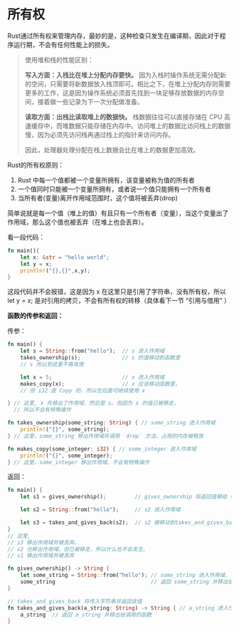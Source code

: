# 所有权

Rust通过所有权来管理内存，最妙的是，这种检查只发生在编译期，因此对于程序运行期，不会有任何性能上的损失。

> 使用堆和栈的性能区别：
>
> **写入方面：入栈比在堆上分配内存要快。** 因为入栈时操作系统无需分配新的空间，只需要将新数据放入栈顶即可。相比之下，在堆上分配内存则需要更多的工作，这是因为操作系统必须首先找到一块足够存放数据的内存空间，接着做一些记录为下一次分配做准备。
>
> **读取方面：出栈比读取堆上的数据快。** 栈数据往往可以直接存储在 CPU 高速缓存中，而堆数据只能存储在内存中。访问堆上的数据比访问栈上的数据慢，因为必须先访问栈再通过栈上的指针来访问内存。
>
> 因此，处理器处理分配在栈上数据会比在堆上的数据更加高效。



Rust的所有权原则：

1. Rust 中每一个值都被一个变量所拥有，该变量被称为值的所有者
2. 一个值同时只能被一个变量所拥有，或者说一个值只能拥有一个所有者
3. 当所有者(变量)离开作用域范围时，这个值将被丢弃(drop)

简单说就是每一个值（堆上的值）有且只有一个所有者（变量），当这个变量出了作用域，那么这个值也被丢弃（在堆上也会丢弃）。



 看一段代码：

```rust
fn main(){
    let x: &str = "hello world";
    let y = x;
    println!("{},{}",x,y);
}
```

这段代码并不会报错，这是因为 x 在这里只是引用了字符串，没有所有权，所以 let y = x; 是对引用的拷贝，不会有所有权的转移（具体看下一节 “引用与借用” ）



**函数的传参和返回：**

传参：

```rust
fn main() {
    let s = String::from("hello");  // s 进入作用域
    takes_ownership(s);             // s 的值移动到函数里 
    // s 所以到这里不再有效

    let x = 5;                      // x 进入作用域
    makes_copy(x);                  // x 应该移动函数里，
    // 但 i32 是 Copy 的，所以在后面可继续使用 x

} // 这里, x 先移出了作用域，然后是 s。但因为 s 的值已被移走，
  // 所以不会有特殊操作

fn takes_ownership(some_string: String) { // some_string 进入作用域
    println!("{}", some_string);
} // 这里，some_string 移出作用域并调用 `drop` 方法。占用的内存被释放

fn makes_copy(some_integer: i32) { // some_integer 进入作用域
    println!("{}", some_integer);
} // 这里，some_integer 移出作用域。不会有特殊操作
```

返回：

```rust
fn main() {
    let s1 = gives_ownership();         // gives_ownership 将返回值移给 s1

    let s2 = String::from("hello");     // s2 进入作用域

    let s3 = takes_and_gives_back(s2);  // s2 被移动到takes_and_gives_back 中,它也将返回值移给 s3
} 
// 这里, 
// s3 移出作用域并被丢弃。
// s2 也移出作用域，但已被移走，所以什么也不会发生。
// s1 移出作用域并被丢弃

fn gives_ownership() -> String {  
    let some_string = String::from("hello"); // some_string 进入作用域.
    some_string                              // 返回 some_string 并移出给调用的函数
}

// takes_and_gives_back 将传入字符串并返回该值
fn takes_and_gives_back(a_string: String) -> String { // a_string 进入作用域
    a_string  // 返回 a_string 并移出给调用的函数
}
```



